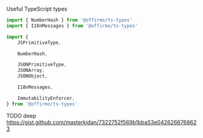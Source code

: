 Useful TypeScript types

```js
import { NumberHash } from '@offirmo/ts-types'
import { I18nMessages } from '@offirmo/ts-types'

import {
	JSPrimitiveType,

	NumberHash,

	JSONPrimitiveType,
	JSONArray,
	JSONObject,

	I18nMessages,

	ImmutabilityEnforcer,
} from '@offirmo/ts-types'
```


TODO deep https://gist.github.com/masterkidan/7322752f569b1bba53e0426266768623
